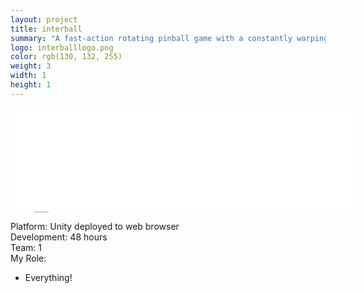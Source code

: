 ```yaml
---
layout: project
title: interball
summary: "A fast-action rotating pinball game with a constantly warping board, made during <a href='http://www.ludumdare.com/compo/ludum-dare-30/?action=preview&uid=36186' target='_blank'>Ludum Dare 30</a>."
logo: interballlogo.png
color: rgb(130, 132, 255)
weight: 3
width: 1
height: 1
---
```


<iframe src="//itch.io/embed/10762?linkback=true" 
  width="552" height="167" frameborder="0"></iframe>
  
Platform: Unity deployed to web browser  
Development: 48 hours  
Team: 1  
My Role:  
  
* Everything!  
  